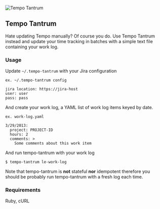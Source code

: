 ![Tempo Tantrum](http://sht.tl/cMa0 "Tempo Tantrum")

## Tempo Tantrum

Hate updating Tempo manually? Of course you do. Use Tempo Tantrum instead and
update your time tracking in batches with a simple text file containing your
work log.

### Usage

Update `~/.tempo-tantrum` with your Jira configuration

`ex. ~/.tempo-tantrum config`


    jira location: https://jira-host
    user: user
    pass: pass


And create your work log, a YAML list of work log items keyed by date.

`ex. work-log.yaml`

    3/29/2013:
      project: PROJECT-ID
      hours: 2
      comments: >
        Some comments about this work item

And run tempo-tantrum with your work log

    $ tempo-tantrum le-work-log

Note that tempo-tantrum is **not** stateful **nor** idempotent therefore you should
be probably run tempo-tantrum with a fresh log each time.

### Requirements

Ruby, cURL
